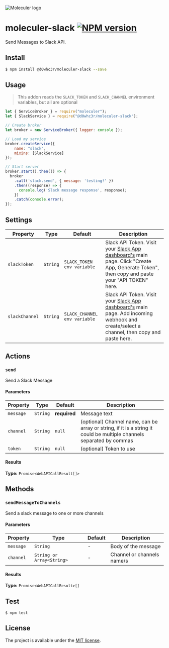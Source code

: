 ![Moleculer logo](http://moleculer.services/images/banner.png)

# moleculer-slack [![NPM version](https://img.shields.io/npm/v/@d0whc3r/moleculer-slack.svg)](https://www.npmjs.com/package/@d0whc3r/moleculer-slack)

Send Messages to Slack API.

## Install

```bash
$ npm install @d0whc3r/moleculer-slack --save
```

## Usage

> This addon reads the `SLACK_TOKEN` and `SLACK_CHANNEL` environment variables, but all are optional

```js
let { ServiceBroker } = require("moleculer");
let { SlackService } = require("@d0whc3r/moleculer-slack");

// Create broker
let broker = new ServiceBroker({ logger: console });

// Load my service
broker.createService({
    name: "slack",
    mixins: [SlackService]
});

// Start server
broker.start().then(() => {
  broker
    .call('slack.send', { message: 'testing!' })
    .then((response) => {
      console.log('Slack message response', response);
    })
    .catch(console.error);
});
```

## Settings

| Property | Type | Default | Description |
| -------- | ---- | ------- | ----------- |
| `slackToken` | `String` | `SLACK_TOKEN env variable` | Slack API Token. Visit your [Slack App dashboard's](https://www.slack.com/apps) main page. Click "Create App, Generate Token", then copy and paste your "API TOKEN" here. |
| `slackChannel` | `String` | `SLACK_CHANNEL env variable` | Slack API Token. Visit your [Slack App dashboard's](https://www.slack.com/apps) main page. Add incoming webhook and create/select a channel, then copy and paste here. |

## Actions
### `send` 

Send a Slack Message

#### Parameters
| Property | Type | Default | Description |
| -------- | ---- | ------- | ----------- |
| `message` | `String` | **required** | Message text |
| `channel` | `String` | `null` | (optional) Channel name, can be array or string, if it is a string it could be multiple channels separated by commas |
| `token` | `String` | `null` | (optional) Token to use |

#### Results
**Type:** `Promise<WebAPICallResult[]>`

## Methods

### `sendMessageToChannels` 

Send a slack message to one or more channels

#### Parameters
| Property | Type | Default | Description |
| -------- | ---- | ------- | ----------- |
| `message` | `String` | - | Body of the message |
| `channel` | `String or Array<String>` | - | Channel or channels name/s |

#### Results
**Type:** `Promise<WebAPICallResult>[]`

## Test
```
$ npm test
```

## License
The project is available under the [MIT license](https://tldrlegal.com/license/mit-license).
